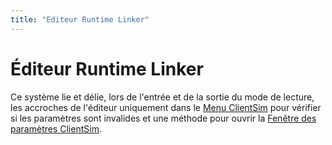 ```yaml
---
title: "Editeur Runtime Linker"
---
```


# Éditeur Runtime Linker

Ce système lie et délie, lors de l'entrée et de la sortie du mode de lecture, les accroches de l'éditeur uniquement dans le [Menu ClientSim](../runtime/menu.md) pour vérifier si les paramètres sont invalides et une méthode pour ouvrir la [Fenêtre des paramètres ClientSim](settings-window.md).